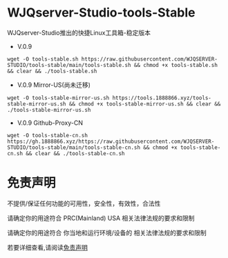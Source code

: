 # WJQserver-Studio-tools-Stable
WJQserver-Studio推出的快捷Linux工具箱-稳定版本

- V.0.9

```
wget -O tools-stable.sh https://raw.githubusercontent.com/WJQSERVER-STUDIO/tools-stable/main/tools-stable.sh && chmod +x tools-stable.sh && clear && ./tools-stable.sh
```

- V.0.9 Mirror-US(尚未迁移)

```
wget -O tools-stable-mirror-us.sh https://tools.1888866.xyz/tools-stable-mirror-us.sh && chmod +x tools-stable-mirror-us.sh && clear && ./tools-stable-mirror-us.sh
```

- V.0.9 Github-Proxy-CN

```
wget -O tools-stable-cn.sh https://gh.1888866.xyz/https://raw.githubusercontent.com/WJQSERVER-STUDIO/tools-stable/main/tools-stable-cn.sh && chmod +x tools-stable-cn.sh && clear && ./tools-stable-cn.sh
```

# 免责声明

不提供/保证任何功能的可用性，安全性，有效性，合法性

请确定你的用途符合 PRC(Mainland) USA 相关法律法规的要求和限制

请确定你的用途符合 你当地和运行环境/设备的 相关法律法规的要求和限制

若要详细查看,请阅读[免责声明](https://github.com/WJQSERVER-STUDIO/tools-stable/blob/main/disclaimer.md)
